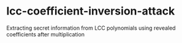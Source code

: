 # lcc-coefficient-inversion-attack
Extracting secret information from LCC polynomials using revealed coefficients after multiplication 
